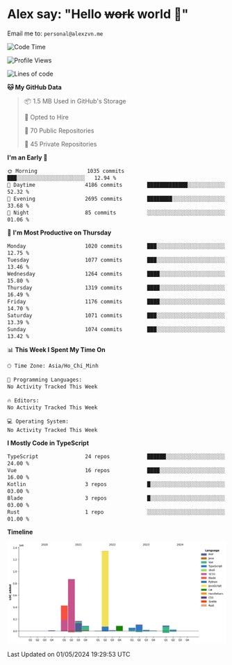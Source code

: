 # Alex say: "Hello ~~work~~ world 🐾"
Email me to: `personal@alexzvn.me`

<!--START_SECTION:waka-->
![Code Time](http://img.shields.io/badge/Code%20Time-1%2C066%20hrs%2055%20mins-blue)

![Profile Views](http://img.shields.io/badge/Profile%20Views-5-blue)

![Lines of code](https://img.shields.io/badge/From%20Hello%20World%20I%27ve%20Written-3.3%20million%20lines%20of%20code-blue)

**🐱 My GitHub Data** 

> 📦 1.5 MB Used in GitHub's Storage 
 > 
> 💼 Opted to Hire
 > 
> 📜 70 Public Repositories 
 > 
> 🔑 45 Private Repositories 
 > 
**I'm an Early 🐤** 

```text
🌞 Morning                1035 commits        ███░░░░░░░░░░░░░░░░░░░░░░   12.94 % 
🌆 Daytime                4186 commits        █████████████░░░░░░░░░░░░   52.32 % 
🌃 Evening                2695 commits        ████████░░░░░░░░░░░░░░░░░   33.68 % 
🌙 Night                  85 commits          ░░░░░░░░░░░░░░░░░░░░░░░░░   01.06 % 
```
📅 **I'm Most Productive on Thursday** 

```text
Monday                   1020 commits        ███░░░░░░░░░░░░░░░░░░░░░░   12.75 % 
Tuesday                  1077 commits        ███░░░░░░░░░░░░░░░░░░░░░░   13.46 % 
Wednesday                1264 commits        ████░░░░░░░░░░░░░░░░░░░░░   15.80 % 
Thursday                 1319 commits        ████░░░░░░░░░░░░░░░░░░░░░   16.49 % 
Friday                   1176 commits        ████░░░░░░░░░░░░░░░░░░░░░   14.70 % 
Saturday                 1071 commits        ███░░░░░░░░░░░░░░░░░░░░░░   13.39 % 
Sunday                   1074 commits        ███░░░░░░░░░░░░░░░░░░░░░░   13.42 % 
```


📊 **This Week I Spent My Time On** 

```text
🕑︎ Time Zone: Asia/Ho_Chi_Minh

💬 Programming Languages: 
No Activity Tracked This Week

🔥 Editors: 
No Activity Tracked This Week

💻 Operating System: 
No Activity Tracked This Week
```

**I Mostly Code in TypeScript** 

```text
TypeScript               24 repos            ██████░░░░░░░░░░░░░░░░░░░   24.00 % 
Vue                      16 repos            ████░░░░░░░░░░░░░░░░░░░░░   16.00 % 
Kotlin                   3 repos             █░░░░░░░░░░░░░░░░░░░░░░░░   03.00 % 
Blade                    3 repos             █░░░░░░░░░░░░░░░░░░░░░░░░   03.00 % 
Rust                     1 repo              ░░░░░░░░░░░░░░░░░░░░░░░░░   01.00 % 
```



**Timeline**

![Lines of Code chart](https://raw.githubusercontent.com/alexzvn/alexzvn/main/assets/bar_graph.png)


 Last Updated on 01/05/2024 19:29:53 UTC
<!--END_SECTION:waka-->
